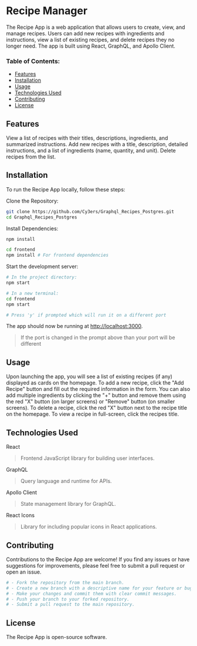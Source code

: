 # Recipe Manager

The Recipe App is a web application that allows users to create, view, and manage recipes. Users can add new recipes with ingredients and instructions, view a list of existing recipes, and delete recipes they no longer need. The app is built using React, GraphQL, and Apollo Client.

### Table of Contents:
- [Features](#features)
- [Installation](#installation)
- [Usage](#usage)
- [Technologies Used](#technologies-used)
- [Contributing](#contributing)
- [License](#license)

## Features
View a list of recipes with their titles, descriptions, ingredients, and summarized instructions.
Add new recipes with a title, description, detailed instructions, and a list of ingredients (name, quantity, and unit).
Delete recipes from the list.

## Installation

To run the Recipe App locally, follow these steps:

Clone the Repository:
```bash
git clone https://github.com/Cy3ers/Graphql_Recipes_Postgres.git
cd Graphql_Recipes_Postgres
```

Install Dependencies:

```bash
npm install

cd frontend
npm install # For frontend dependencies
```

Start the development server:
```bash
# In the project directory:
npm start

# In a new terminal:
cd frontend
npm start

# Press 'y' if prompted which will run it on a different port
```
The app should now be running at [http://localhost:3000](http://localhost:3000).

> If the port is changed in the prompt above than your port will be different

## Usage

Upon launching the app, you will see a list of existing recipes (if any) displayed as cards on the homepage.
To add a new recipe, click the "Add Recipe" button and fill out the required information in the form. You can also add multiple ingredients by clicking the "+" button and remove them using the red "X" button (on larger screens) or "Remove" button (on smaller screens).
To delete a recipe, click the red "X" button next to the recipe title on the homepage.
To view a recipe in full-screen, click the recipes title.

## Technologies Used
React
>  Frontend JavaScript library for building user interfaces.

GraphQL
> Query language and runtime for APIs.

Apollo Client
> State management library for GraphQL.

React Icons
> Library for including popular icons in React applications.

## Contributing

Contributions to the Recipe App are welcome! If you find any issues or have suggestions for improvements, please feel free to submit a pull request or open an issue.
```bash
# - Fork the repository from the main branch.
# - Create a new branch with a descriptive name for your feature or bug fix.
# - Make your changes and commit them with clear commit messages.
# - Push your branch to your forked repository.
# - Submit a pull request to the main repository.
```

## License

The Recipe App is open-source software.
